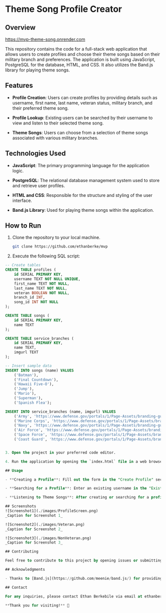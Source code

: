 # Theme Song Profile Creator

## Overview

https://mvp-theme-song.onrender.com

This repository contains the code for a full-stack web application that allows users to create profiles and choose their theme songs based on their military branch and preferences. The application is built using JavaScript, PostgreSQL for the database, HTML, and CSS. It also utilizes the Band.js library for playing theme songs.

## Features

- **Profile Creation**: Users can create profiles by providing details such as username, first name, last name, veteran status, military branch, and their preferred theme song.
- **Profile Lookup**: Existing users can be searched by their username to view and listen to their selected theme song.

- **Theme Songs**: Users can choose from a selection of theme songs associated with various military branches.

## Technologies Used

- **JavaScript**: The primary programming language for the application logic.
- **PostgreSQL**: The relational database management system used to store and retrieve user profiles.

- **HTML and CSS**: Responsible for the structure and styling of the user interface.

- **Band.js Library**: Used for playing theme songs within the application.

## How to Run

1. Clone the repository to your local machine.

   ```bash
   git clone https://github.com/ethanberke/mvp
   ```

2. Execute the following SQL script:

```sql
-- Create tables
CREATE TABLE profiles (
    id SERIAL PRIMARY KEY,
    username TEXT NOT NULL UNIQUE,
    first_name TEXT NOT NULL,
    last_name TEXT NOT NULL,
    veteran BOOLEAN NOT NULL,
    branch_id INT,
    song_id INT NOT NULL
);

CREATE TABLE songs (
    id SERIAL PRIMARY KEY,
    name TEXT
);

CREATE TABLE service_branches (
    id SERIAL PRIMARY KEY,
    name TEXT,
    imgurl TEXT
);

-- Insert sample data
INSERT INTO songs (name) VALUES
    ('Batman'),
    ('Final Countdown'),
    ('Hawaii Five-O'),
    ('Jump'),
    ('Mario'),
    ('Superman'),
    ('Spanish Flea');

INSERT INTO service_branches (name, imgurl) VALUES
    ('Army', 'https://www.defense.gov/portals/1/Page-Assets/branding-guide/armed-forces/sealArmy.png'),
    ('Marine Corps', 'https://www.defense.gov/portals/1/Page-Assets/branding-guide/armed-forces/sealMarineCorps.png'),
    ('Navy', 'https://www.defense.gov/portals/1/Page-Assets/branding-guide/armed-forces/sealNavy.png'),
    ('Air Force', 'https://www.defense.gov/portals/1/Page-Assets/branding-guide/armed-forces/sealAirForce.png'),
    ('Space Force', 'https://www.defense.gov/portals/1/Page-Assets/branding-guide/armed-forces/SealSpaceForce.png'),
    ('Coast Guard', 'https://www.defense.gov/portals/1/Page-Assets/branding-guide/armed-forces/sealCoastGuard.png');


3. Open the project in your preferred code editor.

4. Run the application by opening the `index.html` file in a web browser.

## Usage

- **Creating a Profile**: Fill out the form in the "Create Profile" section with the required details and click the "Create Profile" button.

- **Searching for a Profile**: Enter an existing username in the "Existing Account? Search by Username" section and click the "Search Profile" button.

- **Listening to Theme Songs**: After creating or searching for a profile, users can click on the corresponding buttons to play their chosen theme song.

## Screenshots
![Screenshot1](./images/ProfileScreen.png)
_Caption for Screenshot 1_

![Screenshot2](./images/Veteran.png)
_Caption for Screenshot 2_

![Screenshot3](./images/NonVeteran.png)
_Caption for Screenshot 3_

## Contributing

Feel free to contribute to this project by opening issues or submitting pull requests.

## Acknowledgments

- Thanks to [Band.js](https://github.com/meenie/band.js/) for providing the library for playing theme songs.

## Contact

For any inquiries, please contact Ethan Berkebile via email at ethanberkebile@gmail.com.

**Thank you for visiting!** 🚀
```
